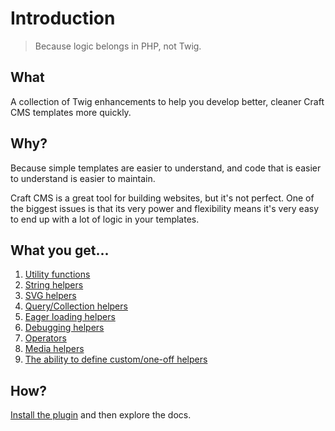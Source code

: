 # Introduction

> Because logic belongs in PHP, not Twig.

## What

A collection of Twig enhancements to help you develop better, cleaner Craft CMS templates more quickly.

## Why?

Because simple templates are easier to understand, and code that is easier to understand is easier to maintain.

Craft CMS is a great tool for building websites, but it's not perfect. One of the biggest issues is that its very 
power and flexibility means it's very easy to end up with a lot of logic in your templates.

## What you get...

1. [Utility functions](./01-utility-fns)
2. [String helpers](./01.5-string-helpers)
3. [SVG helpers](./02-svg-helpers)
4. [Query/Collection helpers](./03-query-helpers)
5. [Eager loading helpers](./04-eager-loading-helpers)
6. [Debugging helpers](./05-debugging-helpers)
7. [Operators](./06-operators)
8. [Media helpers](./08-media-helpers)
9. [The ability to define custom/one-off helpers](./07-custom)

## How?

[Install the plugin](./00-installation) and then explore the docs.
